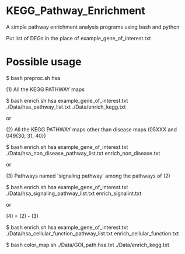 # KEGG_Pathway_Enrichment
A simple pathway enrichment analysis programs using bash and python

Put list of DEGs in the place of example_gene_of_interest.txt 

# Possible usage

$ bash preproc.sh hsa

(1) All the KEGG PATHWAY maps

$ bash enrich.sh hsa example_gene_of_interest.txt ./Data/hsa_pathway_list.txt ./Data/enrich_kegg.txt

or

(2) All the KEGG PATHWAY maps other than disease maps (05XXX and 049{30, 31, 40})

$ bash enrich.sh hsa example_gene_of_interest.txt  ./Data/hsa_non_disease_pathway_list.txt enrich_non_disease.txt

or

(3) Pathways named 'signaling pathway' among the pathways of (2)

$ bash enrich.sh hsa example_gene_of_interest.txt ./Data/hsa_signaling_pathway_list.txt enrich_signalint.txt

or

(4) = (2) - (3)

$ bash enrich.sh hsa example_gene_of_interest.txt ./Data/hsa_cellular_function_pathway_list.txt enrich_cellular_function.txt

$ bash color_map.sh ./Data/GOI_path.hsa.txt ./Data/enrich_kegg.txt
